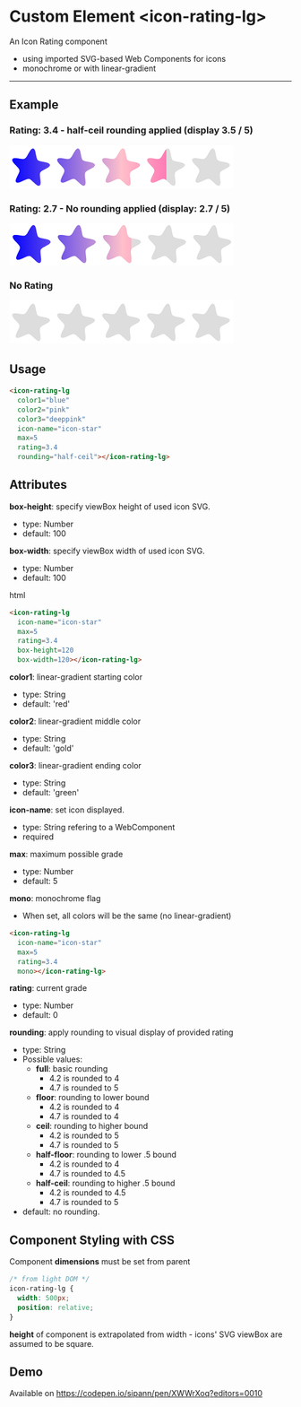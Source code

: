# Custom Element \<icon-rating-lg>

An Icon Rating component
* using imported SVG-based Web Components for icons
* monochrome or with linear-gradient
___

## Example

### Rating: 3.4 - half-ceil rounding applied (display 3.5 / 5)
![Rating with half ceil rounding](./readme_img/screenshot_half_ceil_rounding.png)


### Rating: 2.7 - No rounding applied (display: 2.7 / 5)
![Rating with no rounding](./readme_img/screenshot_no_rounding.png)

### No Rating
![Rating no grade](./readme_img/screenshot_no_rating.png)


## Usage


```html
<icon-rating-lg
  color1="blue"
  color2="pink"
  color3="deeppink"
  icon-name="icon-star"
  max=5
  rating=3.4
  rounding="half-ceil"></icon-rating-lg>
```


## Attributes


**box-height**: specify viewBox height of used icon SVG.
* type: Number
* default: 100

**box-width**: specify viewBox width of used icon SVG.
* type: Number
* default: 100

html
```html
<icon-rating-lg
  icon-name="icon-star"
  max=5
  rating=3.4
  box-height=120
  box-width=120></icon-rating-lg>
```

**color1**: linear-gradient starting color
* type: String
* default: 'red'

**color2**: linear-gradient middle color
* type: String
* default: 'gold'

**color3**: linear-gradient ending color
* type: String
* default: 'green'

**icon-name**: set icon displayed.
* type: String refering to a WebComponent
* required

**max**: maximum possible grade
* type: Number
* default: 5

**mono**: monochrome flag
* When set, all colors will be the same (no linear-gradient)


```html
<icon-rating-lg
  icon-name="icon-star"
  max=5
  rating=3.4
  mono></icon-rating-lg>
```

**rating**: current grade
* type: Number
* default: 0

**rounding**: apply rounding to visual display of provided rating
* type: String
* Possible values:
  * **full**: basic rounding
    * 4.2 is rounded to 4
    * 4.7 is rounded to 5
  * **floor**: rounding to lower bound
    * 4.2 is rounded to 4
    * 4.7 is rounded to 4
  * **ceil**: rounding to higher bound
    * 4.2 is rounded to 5
    * 4.7 is rounded to 5
  * **half-floor**: rounding to lower .5 bound
    * 4.2 is rounded to 4
    * 4.7 is rounded to 4.5
  * **half-ceil**: rounding to higher .5 bound
    * 4.2 is rounded to 4.5
    * 4.7 is rounded to 5
* default: no rounding.


## Component Styling with CSS

Component **dimensions** must be set from parent
```css
/* from light DOM */
icon-rating-lg {
  width: 500px;
  position: relative;
}
```

**height** of component is extrapolated from width - icons' SVG viewBox are assumed to be square.


## Demo
Available on https://codepen.io/sipann/pen/XWWrXoq?editors=0010
